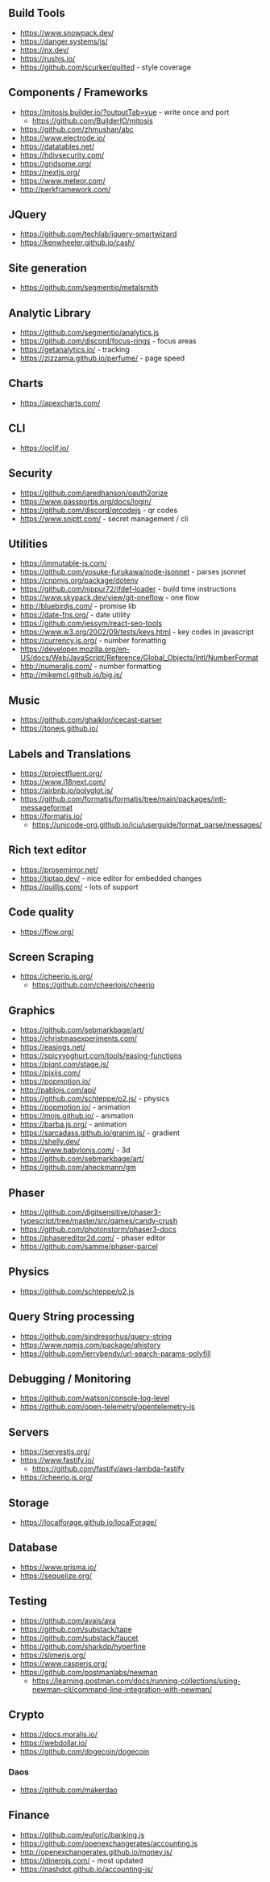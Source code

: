 
## Build Tools
* https://www.snowpack.dev/
* https://danger.systems/js/
* https://nx.dev/
* https://rushjs.io/
* https://github.com/scurker/quilted - style coverage

## Components / Frameworks
* https://mitosis.builder.io/?outputTab=vue - write once and port
    * https://github.com/BuilderIO/mitosis
* https://github.com/zhmushan/abc
* https://www.electrode.io/
* https://datatables.net/
* https://hdivsecurity.com/
* https://gridsome.org/
* https://nextjs.org/
* https://www.meteor.com/
* http://perkframework.com/

## JQuery
* https://github.com/techlab/jquery-smartwizard 
* https://kenwheeler.github.io/cash/

## Site generation
* https://github.com/segmentio/metalsmith

## Analytic Library
* https://github.com/segmentio/analytics.js
* https://github.com/discord/focus-rings - focus areas
* https://getanalytics.io/ - tracking 
* https://zizzamia.github.io/perfume/ - page speed

## Charts
* https://apexcharts.com/

## CLI
* https://oclif.io/

## Security
* https://github.com/jaredhanson/oauth2orize
* https://www.passportjs.org/docs/login/
* https://github.com/discord/qrcodejs - qr codes
* https://www.sniptt.com/ - secret management / cli 


## Utilities
* https://immutable-js.com/
* https://github.com/yosuke-furukawa/node-jsonnet - parses jsonnet
* https://cnpmjs.org/package/dotenv
* https://github.com/nippur72/ifdef-loader - build time instructions
* https://www.skypack.dev/view/git-oneflow - one flow
* http://bluebirdjs.com/ - promise lib
* https://date-fns.org/ - date utility
* https://github.com/jessym/react-seo-tools
* https://www.w3.org/2002/09/tests/keys.html - key codes in javascript
* https://currency.js.org/ - number formatting
* https://developer.mozilla.org/en-US/docs/Web/JavaScript/Reference/Global_Objects/Intl/NumberFormat
* http://numeraljs.com/ - number formatting
* http://mikemcl.github.io/big.js/


## Music
* https://github.com/ghaiklor/icecast-parser
* https://tonejs.github.io/

## Labels and Translations
* https://projectfluent.org/
* https://www.i18next.com/
* https://airbnb.io/polyglot.js/
* https://github.com/formatjs/formatjs/tree/main/packages/intl-messageformat
* https://formatjs.io/
    * https://unicode-org.github.io/icu/userguide/format_parse/messages/

## Rich text editor
* https://prosemirror.net/
* https://tiptap.dev/ - nice editor for embedded changes
* https://quilljs.com/ - lots of support

## Code quality
* https://flow.org/

## Screen Scraping
* https://cheerio.js.org/ 
    * https://github.com/cheeriojs/cheerio

## Graphics
* https://github.com/sebmarkbage/art/
* https://christmasexperiments.com/
* https://easings.net/
* https://spicyyoghurt.com/tools/easing-functions
* https://piqnt.com/stage.js/
* https://pixijs.com/
* https://popmotion.io/
* http://pablojs.com/api/
* https://github.com/schteppe/p2.js/ - physics
* https://popmotion.io/ - animation
* https://mojs.github.io/ - animation
* https://barba.js.org/ - animation
* https://sarcadass.github.io/granim.js/ - gradient
* https://shelly.dev/
* https://www.babylonjs.com/ - 3d
* https://github.com/sebmarkbage/art/
* https://github.com/aheckmann/gm

## Phaser
* https://github.com/digitsensitive/phaser3-typescript/tree/master/src/games/candy-crush
* https://github.com/photonstorm/phaser3-docs
* https://phasereditor2d.com/ - phaser editor
* https://github.com/samme/phaser-parcel

## Physics
* https://github.com/schteppe/p2.js


## Query String processing
* https://github.com/sindresorhus/query-string
* https://www.npmjs.com/package/qhistory
* https://github.com/jerrybendy/url-search-params-polyfill 

## Debugging / Monitoring
* https://github.com/watson/console-log-level
* https://github.com/open-telemetry/opentelemetry-js 

## Servers
* https://servestjs.org/
* https://www.fastify.io/
    * https://github.com/fastify/aws-lambda-fastify
* https://cheerio.js.org/ 

## Storage
* https://localforage.github.io/localForage/


## Database 
* https://www.prisma.io/
* https://sequelize.org/

## Testing
* https://github.com/avajs/ava
* https://github.com/substack/tape
* https://github.com/substack/faucet
* https://github.com/sharkdp/hyperfine
* https://slimerjs.org/
* https://www.casperjs.org/
* https://github.com/postmanlabs/newman
    * https://learning.postman.com/docs/running-collections/using-newman-cli/command-line-integration-with-newman/

## Crypto 
* https://docs.moralis.io/
* https://webdollar.io/
* https://github.com/dogecoin/dogecoin

### Daos
* https://github.com/makerdao

## Finance
* https://github.com/euforic/banking.js
* https://github.com/openexchangerates/accounting.js
* http://openexchangerates.github.io/money.js/
* https://dinerojs.com/ - most updated
* https://nashdot.github.io/accounting-js/
